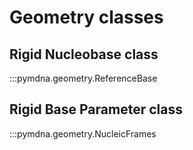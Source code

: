 # Geometry classes

## Rigid Nucleobase class
:::pymdna.geometry.ReferenceBase

## Rigid Base Parameter class
:::pymdna.geometry.NucleicFrames